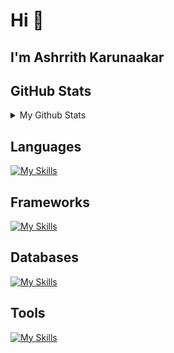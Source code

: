 <h1>Hi 👋</h1>
<h2>I'm Ashrrith Karunaakar</h2>

<h2>GitHub Stats</h2>
<details>
<summary> 
My Github Stats
</summary>

![Ashrrith's Github Stats](https://github-readme-stats.vercel.app/api?username=ashrrithk&show_icons=true&hide_title=true&count_private=true&theme=dark)


</details>



<h2>Languages</h2>

[![My Skills](https://skillicons.dev/icons?i=java,js,react)](https://skillicons.dev)

<h2>Frameworks</h2>
  
[![My Skills](https://skillicons.dev/icons?i=express,react,nextjs,tailwindcss)](https://skillicons.dev)

<h2>Databases</h2>
  
[![My Skills](https://skillicons.dev/icons?i=postgres,mysql,mongo)](https://skillicons.dev)

<h2>Tools</h2>
 
[![My Skills](https://skillicons.dev/icons?i=git,docker,kafka,linux)](https://skillicons.dev)
